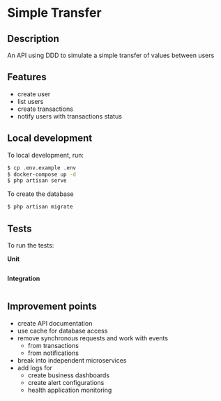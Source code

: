 # Simple Transfer

## Description
An API using DDD to simulate a simple transfer of values between users

## Features

- create user
- list users
- create transactions
- notify users with transactions status

## Local development

To local development, run:

```bash
$ cp .env.example .env
$ docker-compose up -d
$ php artisan serve
```

To create the database

```bash
$ php artisan migrate
```

## Tests

To run the tests:

**Unit**

```bash
```

**Integration**

```bash
```

## Improvement points

- create API documentation
- use cache for database access
- remove synchronous requests and work with events
  - from transactions
  - from notifications
- break into independent microservices
- add logs for
  - create business dashboards
  - create alert configurations
  - health application monitoring
